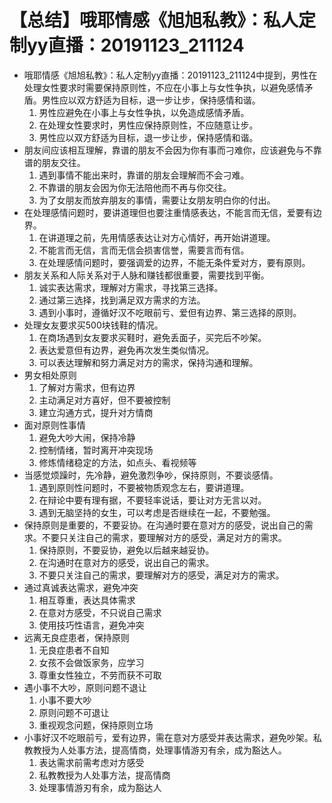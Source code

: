 # 【总结】哦耶情感《旭旭私教》：私人定制yy直播：20191123_211124

-   哦耶情感《旭旭私教》：私人定制yy直播：20191123_211124中提到，男性在处理女性要求时需要保持原则性，不应在小事上与女性争执，以避免感情矛盾。男性应以双方舒适为目标，退一步让步，保持感情和谐。
    1.  男性应避免在小事上与女性争执，以免造成感情矛盾。
    2.  在处理女性要求时，男性应保持原则性，不应随意让步。
    3.  男性应以双方舒适为目标，退一步让步，保持感情和谐。
-   朋友间应该相互理解，靠谱的朋友不会因为你有事而刁难你，应该避免与不靠谱的朋友交往。
    1.  遇到事情不能出来时，靠谱的朋友会理解而不会刁难。
    2.  不靠谱的朋友会因为你无法陪他而不再与你交往。
    3.  为了女朋友而放弃朋友的事情，需要让女朋友明白你的付出。
-   在处理感情问题时，要讲道理但也要注重情感表达，不能言而无信，爱要有边界。
    1.  在讲道理之前，先用情感表达让对方心情好，再开始讲道理。
    2.  不能言而无信，言而无信会损害信誉，需要言而有信。
    3.  在处理感情问题时，要强调爱的边界，不能无条件爱对方，要有原则。
-   朋友关系和人际关系对于人脉和赚钱都很重要，需要找到平衡。
    1.  诚实表达需求，理解对方需求，寻找第三选择。
    2.  通过第三选择，找到满足双方需求的方法。
    3.  遇到小事时，遵循好汉不吃眼前亏、爱但有边界、第三选择的原则。
-   处理女友要求买500块钱鞋的情况。
    1.  在商场遇到女友要求买鞋时，避免丢面子，买完后不吵架。
    2.  表达爱意但有边界，避免再次发生类似情况。
    3.  可以表达理解和努力满足对方的需求，保持沟通和理解。
-   男女相处原则
    1.  了解对方需求，但有边界
    2.  主动满足对方喜好，但不要被控制
    3.  建立沟通方式，提升对方情商
-   面对原则性事情
    1.  避免大吵大闹，保持冷静
    2.  控制情绪，暂时离开冲突现场
    3.  修炼情绪稳定的方法，如点头、看视频等
-   当感觉烦躁时，先冷静，避免激烈争吵，保持原则，不要谈感情。
    1.  遇到原则性问题时，不要被物质观念左右，要讲道理。
    2.  在辩论中要有理有据，不要轻率说话，要让对方无言以对。
    3.  遇到无脑坚持的女生，可以考虑是否继续在一起，不要勉强。
-   保持原则是重要的，不要妥协。在沟通时要在意对方的感受，说出自己的需求。不要只关注自己的需求，要理解对方的感受，满足对方的需求。
    1.  保持原则，不要妥协，避免以后越来越妥协。
    2.  在沟通时在意对方的感受，说出自己的需求。
    3.  不要只关注自己的需求，要理解对方的感受，满足对方的需求。
-   通过真诚表达需求，避免冲突
    1.  相互尊重，表达具体需求
    2.  在意对方感受，不只说自己需求
    3.  使用技巧性语言，避免冲突
-   远离无良症患者，保持原则
    1.  无良症患者不自知
    2.  女孩不会做饭家务，应学习
    3.  尊重女性独立，不劳而获不可取
-   遇小事不大吵，原则问题不退让
    1.  小事不要大吵
    2.  原则问题不可退让
    3.  重视观念问题，保持原则立场
-   小事好汉不吃眼前亏，爱有边界，需在意对方感受并表达需求，避免吵架。私教教授为人处事方法，提高情商，处理事情游刃有余，成为豁达人。
    1.  表达需求前需考虑对方感受
    2.  私教教授为人处事方法，提高情商
    3.  处理事情游刃有余，成为豁达人